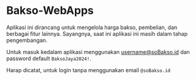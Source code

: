 # Bakso-WebApps

Aplikasi ini dirancang untuk mengelola harga bakso, pembelian, dan berbagai fitur lainnya. Sayangnya, saat ini aplikasi ini masih dalam tahap pengembangan.

Untuk masuk kedalam aplikasi menggunakan username@soBakso.id dan password default `BaksoJaya2024!`. 

Harap dicatat, untuk login tanpa menggunakan email `@soBakso.id`
